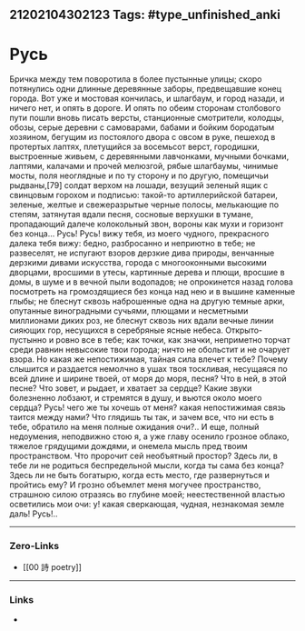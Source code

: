 21202104302123
Tags: #type_unfinished_anki 
---
# Русь

Бричка между тем поворотила в более пустынные улицы; скоро потянулись одни длинные деревянные заборы, предвещавшие конец города. Вот уже и мостовая кончилась, и шлагбаум, и город назади, и ничего нет, и опять в дороге. И опять по обеим сторонам столбового пути пошли вновь писать версты, станционные смотрители, колодцы, обозы, серые деревни с самоварами, бабами и бойким бородатым хозяином, бегущим из постоялого двора с овсом в руке, пешеход в протертых лаптях, плетущийся за восемьсот верст, городишки, выстроенные живьем, с деревянными лавчонками, мучными бочками, лаптями, калачами и прочей мелюзгой, рябые шлагбаумы, чинимые мосты, поля неоглядные и по ту сторону и по другую, помещичьи рыдваны,[79] солдат верхом на лошади, везущий зеленый ящик с свинцовым горохом и подписью: такой-то артиллерийской батареи, зеленые, желтые и свежеразрытые черные полосы, мелькающие по степям, затянутая вдали песня, сосновые верхушки в тумане, пропадающий далече колокольный звон, вороны как мухи и горизонт без конца… Русь! Русь! вижу тебя, из моего чудного, прекрасного далека тебя вижу: бедно, разбросанно и неприютно в тебе; не развеселят, не испугают взоров дерзкие дива природы, венчанные дерзкими дивами искусства, города с многооконными высокими дворцами, вросшими в утесы, картинные дерева и плющи, вросшие в домы, в шуме и в вечной пыли водопадов; не опрокинется назад голова посмотреть на громоздящиеся без конца над нею и в вышине каменные глыбы; не блеснут сквозь наброшенные одна на другую темные арки, опутанные виноградными сучьями, плющами и несметными миллионами диких роз, не блеснут сквозь них вдали вечные линии сияющих гор, несущихся в серебряные ясные небеса. Открыто-пустынно и ровно все в тебе; как точки, как значки, неприметно торчат среди равнин невысокие твои города; ничто не обольстит и не очарует взора. Но какая же непостижимая, тайная сила влечет к тебе? Почему слышится и раздается немолчно в ушах твоя тоскливая, несущаяся по всей длине и ширине твоей, от моря до моря, песня? Что в ней, в этой песне? Что зовет, и рыдает, и хватает за сердце? Какие звуки болезненно лобзают, и стремятся в душу, и вьются около моего сердца? Русь! чего же ты хочешь от меня? какая непостижимая связь таится между нами? Что глядишь ты так, и зачем все, что ни есть в тебе, обратило на меня полные ожидания очи?.. И еще, полный недоумения, неподвижно стою я, а уже главу осенило грозное облако, тяжелое грядущими дождями, и онемела мысль пред твоим пространством. Что пророчит сей необъятный простор? Здесь ли, в тебе ли не родиться беспредельной мысли, когда ты сама без конца? Здесь ли не быть богатырю, когда есть место, где развернуться и пройтись ему? И грозно объемлет меня могучее пространство, страшною силою отразясь во глубине моей; неестественной властью осветились мои очи: у! какая сверкающая, чудная, незнакомая земле даль! Русь!..

---
### Zero-Links
- [[00 詩 poetry]]
---
### Links
-